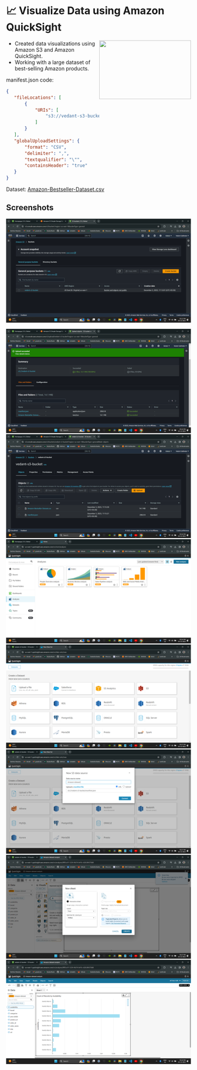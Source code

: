 
# 📈 Visualize Data using Amazon QuickSight

<img src="https://github.com/VedantSaikhede/Visualize_Data_using_Amazon_QuickSight/assets/112426891/ea97f087-1874-4b1b-b023-529f3f85e8b8" width="250" height="160" align="right" >

- Created data visualizations using Amazon S3 and Amazon QuickSight.
- Working with a large dataset of best-selling Amazon products.

manifest.json code:
```json
{
   "fileLocations": [
       {
           "URIs": [
               "s3://vedant-s3-bucket/Amazon-Bestseller-Dataset.csv"
           ]
       }
   ],
   "globalUploadSettings": {
       "format": "CSV",
       "delimiter": ",",
       "textqualifier": "\"",
       "containsHeader": "true"
   }
}
```
Dataset:
[Amazon-Bestseller-Dataset.csv](https://github.com/VedantSaikhede/Visualize_Data_using_Amazon_QuickSight/blob/main/Amazon-Bestseller-Dataset.csv)

## Screenshots
![App Screenshot](https://github.com/VedantSaikhede/Visualize_Data_using_Amazon_QuickSight/blob/main/Screenshot/Screenshot%20(769).png)

![App Screenshot](https://github.com/VedantSaikhede/Visualize_Data_using_Amazon_QuickSight/blob/main/Screenshot/Screenshot%20(770).png)
![App Screenshot](https://github.com/VedantSaikhede/Visualize_Data_using_Amazon_QuickSight/blob/main/Screenshot/Screenshot%20(771).png)
![App Screenshot](https://github.com/VedantSaikhede/Visualize_Data_using_Amazon_QuickSight/blob/main/Screenshot/Screenshot%20(772).png)
![App Screenshot](https://github.com/VedantSaikhede/Visualize_Data_using_Amazon_QuickSight/blob/main/Screenshot/Screenshot%20(773).png)
![App Screenshot](https://github.com/VedantSaikhede/Visualize_Data_using_Amazon_QuickSight/blob/main/Screenshot/Screenshot%20(774).png)
![App Screenshot](https://github.com/VedantSaikhede/Visualize_Data_using_Amazon_QuickSight/blob/main/Screenshot/Screenshot%20(775).png)
![App Screenshot](https://github.com/VedantSaikhede/Visualize_Data_using_Amazon_QuickSight/blob/main/Screenshot/Screenshot%20(776).png)
